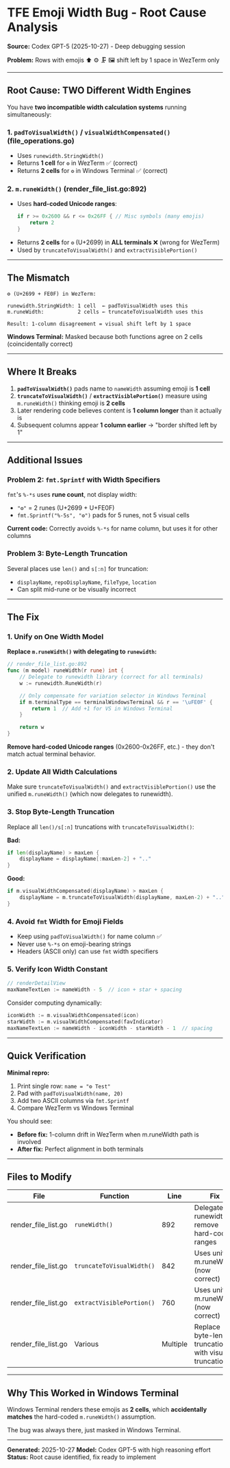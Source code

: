 # TFE Emoji Width Bug - Root Cause Analysis

**Source:** Codex GPT-5 (2025-10-27) - Deep debugging session

**Problem:** Rows with emojis ⬆️ ⚙️ 🗜️ 🖼️ shift left by 1 space in WezTerm only

---

## Root Cause: TWO Different Width Engines

You have **two incompatible width calculation systems** running simultaneously:

### 1. `padToVisualWidth()` / `visualWidthCompensated()` (file_operations.go)
- Uses `runewidth.StringWidth()`
- Returns **1 cell** for `⚙️` in WezTerm ✅ (correct)
- Returns **2 cells** for `⚙️` in Windows Terminal ✅ (correct)

### 2. `m.runeWidth()` (render_file_list.go:892)
- Uses **hard-coded Unicode ranges**:
  ```go
  if r >= 0x2600 && r <= 0x26FF { // Misc symbols (many emojis)
      return 2
  }
  ```
- Returns **2 cells** for `⚙️` (U+2699) in **ALL terminals** ❌ (wrong for WezTerm)
- Used by `truncateToVisualWidth()` and `extractVisiblePortion()`

---

## The Mismatch

```
⚙️ (U+2699 + FE0F) in WezTerm:

runewidth.StringWidth: 1 cell  ← padToVisualWidth uses this
m.runeWidth:           2 cells ← truncateToVisualWidth uses this

Result: 1-column disagreement = visual shift left by 1 space
```

**Windows Terminal:** Masked because both functions agree on 2 cells (coincidentally correct)

---

## Where It Breaks

1. **`padToVisualWidth()`** pads name to `nameWidth` assuming emoji is **1 cell**
2. **`truncateToVisualWidth()`** / **`extractVisiblePortion()`** measure using `m.runeWidth()` thinking emoji is **2 cells**
3. Later rendering code believes content is **1 column longer** than it actually is
4. Subsequent columns appear **1 column earlier** → "border shifted left by 1"

---

## Additional Issues

### Problem 2: `fmt.Sprintf` with Width Specifiers

`fmt`'s `%-*s` uses **rune count**, not display width:
- `"⚙️"` = 2 runes (U+2699 + U+FE0F)
- `fmt.Sprintf("%-5s", "⚙️")` pads for 5 runes, not 5 visual cells

**Current code:** Correctly avoids `%-*s` for name column, but uses it for other columns

### Problem 3: Byte-Length Truncation

Several places use `len()` and `s[:n]` for truncation:
- `displayName`, `repoDisplayName`, `fileType`, `location`
- Can split mid-rune or be visually incorrect

---

## The Fix

### 1. Unify on One Width Model

**Replace `m.runeWidth()` with delegating to `runewidth`:**

```go
// render_file_list.go:892
func (m model) runeWidth(r rune) int {
    // Delegate to runewidth library (correct for all terminals)
    w := runewidth.RuneWidth(r)

    // Only compensate for variation selector in Windows Terminal
    if m.terminalType == terminalWindowsTerminal && r == '\uFE0F' {
        return 1  // Add +1 for VS in Windows Terminal
    }

    return w
}
```

**Remove hard-coded Unicode ranges** (0x2600-0x26FF, etc.) - they don't match actual terminal behavior.

### 2. Update All Width Calculations

Make sure `truncateToVisualWidth()` and `extractVisiblePortion()` use the unified `m.runeWidth()` (which now delegates to runewidth).

### 3. Stop Byte-Length Truncation

Replace all `len()/s[:n]` truncations with `truncateToVisualWidth()`:

**Bad:**
```go
if len(displayName) > maxLen {
    displayName = displayName[:maxLen-2] + ".."
}
```

**Good:**
```go
if m.visualWidthCompensated(displayName) > maxLen {
    displayName = m.truncateToVisualWidth(displayName, maxLen-2) + ".."
}
```

### 4. Avoid `fmt` Width for Emoji Fields

- Keep using `padToVisualWidth()` for name column ✅
- Never use `%-*s` on emoji-bearing strings
- Headers (ASCII only) can use `fmt` width specifiers

### 5. Verify Icon Width Constant

```go
// renderDetailView
maxNameTextLen := nameWidth - 5  // icon + star + spacing
```

Consider computing dynamically:
```go
iconWidth := m.visualWidthCompensated(icon)
starWidth := m.visualWidthCompensated(favIndicator)
maxNameTextLen := nameWidth - iconWidth - starWidth - 1  // spacing
```

---

## Quick Verification

**Minimal repro:**
1. Print single row: `name = "⚙️ Test"`
2. Pad with `padToVisualWidth(name, 20)`
3. Add two ASCII columns via `fmt.Sprintf`
4. Compare WezTerm vs Windows Terminal

You should see:
- **Before fix:** 1-column drift in WezTerm when m.runeWidth path is involved
- **After fix:** Perfect alignment in both terminals

---

## Files to Modify

| File | Function | Line | Fix |
|------|----------|------|-----|
| render_file_list.go | `runeWidth()` | 892 | Delegate to runewidth, remove hard-coded ranges |
| render_file_list.go | `truncateToVisualWidth()` | 842 | Uses unified m.runeWidth (now correct) |
| render_file_list.go | `extractVisiblePortion()` | 760 | Uses unified m.runeWidth (now correct) |
| render_file_list.go | Various | Multiple | Replace byte-length truncations with visual truncations |

---

## Why This Worked in Windows Terminal

Windows Terminal renders these emojis as **2 cells**, which **accidentally matches** the hard-coded `m.runeWidth()` assumption.

The bug was always there, just masked in Windows Terminal.

---

**Generated:** 2025-10-27
**Model:** Codex GPT-5 with high reasoning effort
**Status:** Root cause identified, fix ready to implement
